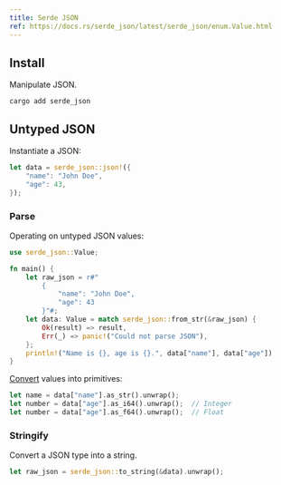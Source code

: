 ```yaml
---
title: Serde JSON
ref: https://docs.rs/serde_json/latest/serde_json/enum.Value.html
---
```


## Install

Manipulate JSON.

```shell
cargo add serde_json
```

## Untyped JSON

Instantiate a JSON:

```rust
let data = serde_json::json!({
    "name": "John Doe",
    "age": 43,
});
```

### Parse

Operating on untyped JSON values:

```rust
use serde_json::Value;

fn main() {
    let raw_json = r#"
        {
            "name": "John Doe",
            "age": 43
        }"#;
    let data: Value = match serde_json::from_str(&raw_json) {
        Ok(result) => result,
        Err(_) => panic!("Could not parse JSON"),
    };
    println!("Name is {}, age is {}.", data["name"], data["age"])
}
```

[Convert](https://docs.rs/serde_json/1.0.127/serde_json/value/enum.Value.html#implementations)
values into primitives:

```rust
let name = data["name"].as_str().unwrap();
let number = data["age"].as_i64().unwrap();  // Integer
let number = data["age"].as_f64().unwrap();  // Float
```

### Stringify

Convert a JSON type into a string.

```rust
let raw_json = serde_json::to_string(&data).unwrap();
```
